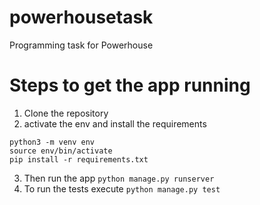# powerhousetask
Programming task for Powerhouse

# Steps to get the app running
1. Clone the repository
2. activate the env and install the requirements
```
python3 -m venv env
source env/bin/activate
pip install -r requirements.txt
```
3. Then run the app ```python manage.py runserver```
4. To run the tests execute ```python manage.py test```
